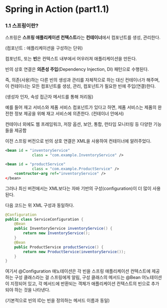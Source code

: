 # Spring in Action (part1.1)

### 1.1 스프링이란?

스프링은 **스프링 애플리케이션 컨텍스트**라는 **컨테이너**에서 컴포넌트를 생성, 관리한다.

(컴포넌트 : 애플리케이션을 구성하는 단위)

컴포넌트, 또는 **빈**은 컨텍스트 내부에서 어우러져 애플리케이션을 만든다.

빈의 상호 연결은 **의존성 주입**(Dependency Injection, DI) 패턴으로 수행된다.

즉,  의존(사용)하는 다른 빈의 생성과 관리를 자체적으로 하는 대신 컨테이너가 해주며, 이 컨테이너는 모든 컴포넌트를 생성, 관리, 컴포넌트가 필요한 빈에 주입(연결)한다.

(생성자 인자, 속성 접근자 메서드를 통해 처리됨)

예를 들어 재고 서비스와 제품 서비스 컴포넌트가 있다고 하면, 제품 서비스는 제품의 완전한 정보 제공을 위해 재고 서비스에 의존한다. (컨테이너 안에서)

컨테이너 외에도 웹 프레임워크, 저장 옵션, 보안, 통합, 런타임 모니터링 등 다양한 기능들을 제공함

이전 스프링 버전으로 빈의 상호 연결은 XML을 사용하여 컨테이너에 알려주었다.

```xml
<bean id = "inventoryService"
			class = "com.example.InventoryService" />

<bean id = "productService"
			class = "com.example.ProductService" />
	<contructor-arg ref="inventoryService" />
</bean>
```

그러나 최신 버전에서는 XML보다는 자바 기반의 구성(configuration)이 더 많이 사용된다.

다음 코드는 위 XML 구성과 동일하다.

```java
@Configuration
public class ServiceConfiguration {
	@Bean
	public InventoryService inventoryService() {
		return new InventoryService();
	}
	@Bean
	public ProductService productService() {
		return new ProductService(inventoryService());
	}
}
```

여기서 @Configuration 애노테이션은 각 빈을 스프링 애플리케이션 컨텍스트에 제공하는 구성 클래스라는 걸 스프링에게 알림, 구성 클래스의 메서드는 @Bean 어노테이션이 지정되어 있고, 각 메서드에 반환되는 객체가 애플리케이션 컨텍스트의 빈으로 추가되야 하는 것을 나타낸다.

(기본적으로 빈의 ID는 빈을 정의하는 메서드 이름과 동일)